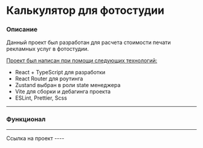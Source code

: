 # Калькулятор для фотостудии

### Описание

Данный проект был разработан для расчета стоимости печати рекламных услуг в фотостудии.

<u>Проект был написан при помощи следующих технологий:</u>

-   React + TypeScript для разработки
-   React Router для роутинга
-   Zustand выбран в роли state менеджера
-   Vite для сборки и дебагинга проекта
-   ESLint, Prettier, Scss

---

### Функционал

---

Ссылка на проект ----
